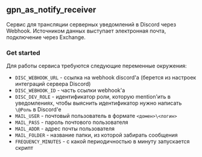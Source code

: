 ## gpn_as_notify_receiver

Сервис для трансляции серверных уведомлений в Discord через Webhook.
Источником данных выступает электронная почта, подключение через Exchange.

### Get started
Для работы сервиса требуются следующие переменные окружения:
- `DISC_WEBHOOK_URL` - ссылка на webhook discord'a (берется из настроек интеграций сервера Discord)
- `DISC_WEBHOOK_ID` - часть ссылки webhook'a
- `DISC_DEV_ROLE` - идентификатор роли, которую mention'ить в уведомлениях, чтобы выяснить идентификатор нужно написать `\@Роль` в Discord'e
- `MAIL_USER` - почтовый пользователь в формате `<домен>\<логин>` 
- `MAIL_PASS` - пароль почтового пользователя
- `MAIL_ADDR` - адрес почты пользователя
- `MAIL_FOLDER` - название папки, из которой забирать сообщения
- `FREQUENCY_MINUTES` - с какой периодичностью в минуту запускается скрипт